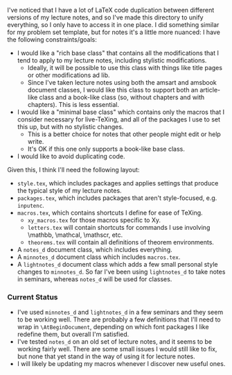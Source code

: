I've noticed that I have a lot of LaTeX code duplication between different versions of my lecture
notes, and so I've made this directory to unify everything, so I only have to access it in one
place. I did something similar for my problem set template, but for notes it's a little more
nuanced: I have the following constraints/goals:

- I would like a "rich base class" that contains all the modifications that I tend to apply to my
  lecture notes, including stylistic modifications.
  	* Ideally, it will be possible to use this class with things like title pages or other
	  modifications ad lib.
	* Since I've taken lecture notes using both the amsart and amsbook document classes, I would
	  like this class to support both an article-like class and a book-like class (so, without
	  chapters and with chapters). This is less essential.
- I would like a "minimal base class" which contains only the macros that I consider necessary for
  live-TeXing, and all of the packages I use to set this up, but with no stylistic changes.
  	* This is a better choice for notes that other people might edit or help write.
	* It's OK if this one only supports a book-like base class.
- I would like to avoid duplicating code.

Given this, I think I'll need the following layout:

- `style.tex`, which includes packages and applies settings that produce the typical style of my
   lecture notes.
- `packages.tex`, which includes packages that aren't style-focused, e.g. `inputenc`.
- `macros.tex`, which contains shortcuts I define for ease of TeXing.
	- `xy_macros.tex` for those macros specific to Xy.
	- `letters.tex` will contain shortcuts for commands I use involving \mathbb, \mathcal, \mathscr,
	   etc.
	- `theorems.tex` will contain all definitions of theorem environments.
- A `notes_d` document class, which includes everything.
- A `minnotes_d` document class which includes `macros.tex`.
- A `lightnotes_d` document class which adds a few small personal style changes to `minnotes_d`.
  So far I've been using `lightnotes_d` to take notes in seminars, whereas `notes_d` will be used for classes.

### Current Status

- I've used `minnotes_d` and `lightnotes_d` in a few seminars and they seem to be working well. There
  are probably a few definitions that I'll need to wrap in `\AtBeginDocument`, depending on which font
  packages I like redefine them, but overall I'm satisfied.
- I've tested `notes_d` on an old set of lecture notes, and it seems to be working fairly well. There are
  some small issues I would still like to fix, but none that yet stand in the way of using it for lecture
  notes.
- I will likely be updating my macros whenever I discover new useful ones.
